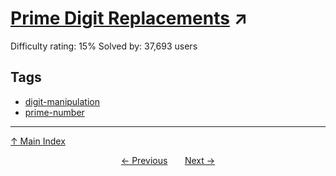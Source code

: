 # [Prime Digit Replacements](https://projecteuler.net/problem=51) ↗️

Difficulty rating: 15%
Solved by: 37,693 users
## Tags

- [digit-manipulation](../tags/digit-manipulation.md)
- [prime-number](../tags/prime-number.md)



---

[↑ Main Index](../README.md)


<div align=center><a href='50.md'>← Previous</a> &nbsp;&nbsp; &nbsp;&nbsp;  <a href='52.md'>Next →</a></div>

